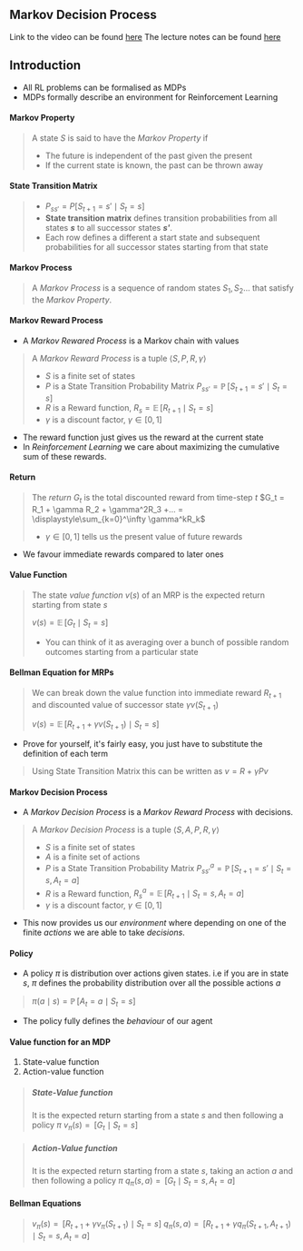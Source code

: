 Markov Decision Process
-----------------------

Link to the video can be found [here](https://www.youtube.com/watch?v=lfHX2hHRMVQ)
The lecture notes can be found [here](http://www0.cs.ucl.ac.uk/staff/d.silver/web/Teaching.html)

## Introduction
 - All RL problems can be formalised as MDPs
 - MDPs formally describe an environment for Reinforcement Learning
 #### Markov Property
> A state $S$ is said to have the *Markov Property* if
>  - The future is independent of the past given the present
>  - If the current state is known, the past can be thrown away
 #### State Transition Matrix
> -  $P_{ss'}= P [ S_{t+1} = s' \mid S_t = s ]$
> - **State transition matrix** defines transition probabilities from all states *__s__* to all successor states *__s'__*.
> -  Each row defines a different a start state and subsequent probabilities for all successor states starting from that state

 #### Markov Process
 > A *Markov Process* is a sequence of random states $S_1,S_2...$ that satisfy the *Markov Property*.
 
 #### Markov Reward Process
 - A *Markov Rewared Process* is a Markov chain with values
 > A *Markov Reward Process* is a tuple $\langle S, P, R, \gamma \rangle$
 > - $S$  is a finite set of states
 > - $P$ is a State Transition Probability Matrix
 > $P_{ss'}= \mathop{\mathbb{P}} [ S_{t+1} = s' \mid S_t = s ]$
 > - $R$ is a Reward function, $R_s =  \mathop{\mathbb{E}} [ R_{t+1} \mid S_t = s ]$
 > - *$\gamma$*  is a discount factor, $\gamma \in [0,1]$
  - The reward function just gives us the reward at the current state
  - In *Reinforcement Learning* we care about maximizing the cumulative sum of these rewards. 
 #### Return
 > The *return* $G_t$ is the total discounted reward from time-step $t$
 >  $G_t = R_1 + \gamma R_2 + \gamma^2R_3 +... = \displaystyle\sum_{k=0}^\infty \gamma^kR_k$
 > - $\gamma \in [0,1]$ tells us the present value of future rewards
  - We favour immediate rewards compared to later ones
 #### Value Function
 > The state *value function* $v(s)$ of an MRP is the expected return starting from state $s$
 > 
 >  $v(s) = \mathop{\mathbb{E}} [G_t \mid S_t = s]$
 > - You can think of it as averaging over a bunch of possible random outcomes starting from a particular state
 
 #### Bellman Equation for MRPs
  > We can break down the value function into immediate reward $R_{t+1}$ and discounted value of successor state $\gamma v(S_{t+1})$
  > 
  > $v(s) = \mathop{\mathbb{E}} [R_{t+1} + \gamma v(S_{t+1}) \mid S_t = s]$
  - Prove for yourself, it's fairly easy, you just have to substitute the definition of each term
 > Using State Transition Matrix this can be written as $v = R + \gamma Pv$
  
  #### Markov Decision Process
  - A *Markov Decision Process* is a *Markov Reward Process* with decisions.
   > A *Markov Decision Process* is a tuple $\langle S, A, P, R, \gamma \rangle$
 > - $S$  is a finite set of states
 > - $A$ is a finite set of actions
 > - $P$ is a State Transition Probability Matrix
 > $P_{ss'}^a= \mathop{\mathbb{P}} [ S_{t+1} = s' \mid S_t = s, A_t = a ]$
 > - $R$ is a Reward function, $R_s^a =  \mathop{\mathbb{E}} [ R_{t+1} \mid S_t = s, A_t = a ]$
 > - *$\gamma$*  is a discount factor, $\gamma \in [0,1]$
 - This now provides us our _environment_ where depending on one of the finite _actions_ we are able to take _decisions_.
 #### Policy
 - A policy $\pi$ is distribution over actions given states. i.e if you are in state $s$, $\pi$ defines the probability distribution over all the possible actions $a$
> $\pi (a \mid s) = \mathop{\mathbb{P}} [ A_t = a \mid S_t = s]$
- The policy fully defines the _behaviour_ of our agent

 #### Value function for an MDP
 1. State-value function
 2. Action-value function
 
 > ##### State-Value function
 > It is the expected return starting from a state $s$ and then following a policy $\pi$
 > $v_\pi (s) = \mathop{\mathbb{E_\pi}} [G_t \mid S_t = s]$
 
 
 > ##### Action-Value function
 > It is the expected return starting from a state $s$, taking an action $a$ and then following a policy $\pi$
 > $q_\pi (s,a) = \mathop{\mathbb{E_\pi}} [G_t \mid S_t = s, A_t = a]$
 
 #### Bellman Equations
 >  $v_\pi (s) = \mathop{\mathbb{E_\pi}} [R_{t+1} + \gamma v_\pi (S_{t+1}) \mid S_t = s]$
 >  $q_\pi (s, a) = \mathop{\mathbb{E_\pi}} [R_{t+1} + \gamma q_\pi (S_{t+1},  A_{t+1}) \mid S_t = s, A_t = a]$